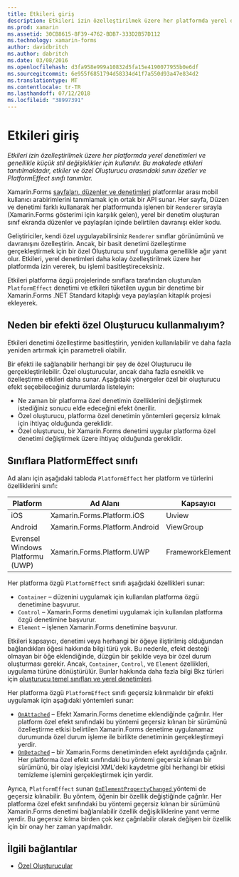 ```yaml
---
title: Etkileri giriş
description: Etkileri izin özelleştirilmek üzere her platformda yerel denetimleri ve genellikle küçük stil değişiklikler için kullanılır. Bu makalede etkileri tanıtılmaktadır, etkiler ve özel Oluşturucu arasındaki sınırı özetler ve PlatformEffect sınıfı tanımlar.
ms.prod: xamarin
ms.assetid: 30CB8615-8F39-4762-BDB7-333D2B57D112
ms.technology: xamarin-forms
author: davidbritch
ms.author: dabritch
ms.date: 03/08/2016
ms.openlocfilehash: d3fa958e999a10832d5fa15e4190077955b0e6df
ms.sourcegitcommit: 6e955f6851794d58334d41f7a550d93a47e834d2
ms.translationtype: MT
ms.contentlocale: tr-TR
ms.lasthandoff: 07/12/2018
ms.locfileid: "38997391"
---
```

# <a name="introduction-to-effects"></a>Etkileri giriş

_Etkileri izin özelleştirilmek üzere her platformda yerel denetimleri ve genellikle küçük stil değişiklikler için kullanılır. Bu makalede etkileri tanıtılmaktadır, etkiler ve özel Oluşturucu arasındaki sınırı özetler ve PlatformEffect sınıfı tanımlar._

Xamarin.Forms [sayfaları, düzenler ve denetimleri](~/xamarin-forms/user-interface/controls/index.md) platformlar arası mobil kullanıcı arabirimlerini tanımlamak için ortak bir API sunar. Her sayfa, Düzen ve denetimi farklı kullanarak her platformunda işlenen bir `Renderer` sırayla (Xamarin.Forms gösterimi için karşılık gelen), yerel bir denetim oluşturan sınıf ekranda düzenler ve paylaşılan içinde belirtilen davranışı ekler kodu.

Geliştiriciler, kendi özel uygulayabilirsiniz `Renderer` sınıflar görünümünü ve davranışını özelleştirin. Ancak, bir basit denetimi özelleştirme gerçekleştirmek için bir özel Oluşturucu sınıf uygulama genellikle ağır yanıt olur. Etkileri, yerel denetimleri daha kolay özelleştirilmek üzere her platformda izin vererek, bu işlemi basitleştireceksiniz.

Etkileri platforma özgü projelerinde sınıflara tarafından oluşturulan `PlatformEffect` denetimi ve etkileri tüketilen uygun bir denetime bir Xamarin.Forms .NET Standard kitaplığı veya paylaşılan kitaplık projesi ekleyerek.

## <a name="why-use-an-effect-over-a-custom-renderer"></a>Neden bir efekti özel Oluşturucu kullanmalıyım?

Etkileri denetimi özelleştirme basitleştirin, yeniden kullanılabilir ve daha fazla yeniden artırmak için parametreli olabilir.

Bir efekti ile sağlanabilir herhangi bir şey de özel Oluşturucu ile gerçekleştirilebilir. Özel oluşturucular, ancak daha fazla esneklik ve özelleştirme etkileri daha sunar. Aşağıdaki yönergeler özel bir oluşturucu efekt seçebileceğiniz durumlarda listeleyin:

- Ne zaman bir platforma özel denetimin özelliklerini değiştirmek istediğiniz sonucu elde edeceğini efekt önerilir.
- Özel oluşturucu, platforma özel denetimin yöntemleri geçersiz kılmak için ihtiyaç olduğunda gereklidir.
- Özel oluşturucu, bir Xamarin.Forms denetimi uygular platforma özel denetimi değiştirmek üzere ihtiyaç olduğunda gereklidir.

## <a name="subclassing-the-platformeffect-class"></a>Sınıflara PlatformEffect sınıfı

Ad alanı için aşağıdaki tabloda `PlatformEffect` her platform ve türlerini özelliklerini sınıfı:

|Platform|Ad Alanı|Kapsayıcı|Denetim|
|--- |--- |--- |--- |
|iOS|Xamarin.Forms.Platform.iOS|Uıview|Uıview|
|Android|Xamarin.Forms.Platform.Android|ViewGroup|Görüntüle|
|Evrensel Windows Platformu (UWP)|Xamarin.Forms.Platform.UWP|FrameworkElement|FrameworkElement|

Her platforma özgü `PlatformEffect` sınıfı aşağıdaki özellikleri sunar:

- `Container` – düzenini uygulamak için kullanılan platforma özgü denetimine başvurur.
- `Control` – Xamarin.Forms denetimi uygulamak için kullanılan platforma özgü denetimine başvurur.
- `Element` – işlenen Xamarin.Forms denetimine başvurur.

Etkileri kapsayıcı, denetimi veya herhangi bir öğeye iliştirilmiş olduğundan bağlandıkları öğesi hakkında bilgi türü yok. Bu nedenle, efekt desteği olmayan bir öğe eklendiğinde, düzgün bir şekilde veya bir özel durum oluşturması gerekir. Ancak, `Container`, `Control`, ve `Element` özellikleri, uygulama türüne dönüştürülür. Bunlar hakkında daha fazla bilgi Bkz türleri için [oluşturucu temel sınıfları ve yerel denetimleri](~/xamarin-forms/app-fundamentals/custom-renderer/renderers.md).

Her platforma özgü `PlatformEffect` sınıfı geçersiz kılınmalıdır bir efekti uygulamak için aşağıdaki yöntemleri sunar:

- [`OnAttached`](xref:Xamarin.Forms.Effect.OnAttached) – Efekt Xamarin.Forms denetime eklendiğinde çağırılır. Her platform özel efekt sınıfındaki bu yöntemi geçersiz kılınan bir sürümünü özelleştirme etkisi belirtilen Xamarin.Forms denetime uygulanamaz durumunda özel durum işleme ile birlikte denetiminin gerçekleştirmeyi yerdir.
- [`OnDetached`](xref:Xamarin.Forms.Effect.OnDetached) – bir Xamarin.Forms denetiminden efekt ayrıldığında çağrılır. Her platforma özel efekt sınıfındaki bu yöntemi geçersiz kılınan bir sürümünü, bir olay işleyicisi XML'deki kaydetme gibi herhangi bir etkisi temizleme işlemini gerçekleştirmek için yerdir.

Ayrıca, `PlatformEffect` sunan [ `OnElementPropertyChanged` ](xref:Xamarin.Forms.PlatformEffect`2.OnElementPropertyChanged(System.ComponentModel.PropertyChangedEventArgs)) yöntemi de geçersiz kılınabilir. Bu yöntem, öğenin bir özellik değiştiğinde çağrılır. Her platforma özel efekt sınıfındaki bu yöntemi geçersiz kılınan bir sürümünü Xamarin.Forms denetimi bağlanılabilir özellik değişikliklerine yanıt verme yerdir. Bu geçersiz kılma birden çok kez çağrılabilir olarak değişen bir özellik için bir onay her zaman yapılmalıdır.


## <a name="related-links"></a>İlgili bağlantılar

- [Özel Oluşturucular](~/xamarin-forms/app-fundamentals/custom-renderer/index.md)
